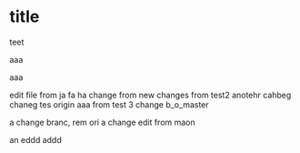 # title
teet

aaa

aaa


edit file
from ja
fa
ha
change from new
changes from test2
anotehr cahbeg
chaneg tes origin aaa
from test 3
change b_o_master

a change branc, rem ori
a change
edit from maon


an eddd
addd